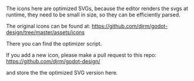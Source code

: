 The icons here are optimized SVGs, because the editor renders the svgs at runtime, they need
to be small in size, so they can be efficiently parsed.

The original icons can be found at:
https://github.com/djrm/godot-design/tree/master/assets/icons

There you can find the optimizer script.

If you add a new icon, please make a pull request to this repo:
https://github.com/djrm/godot-design/

and store the the optimized SVG version here.

